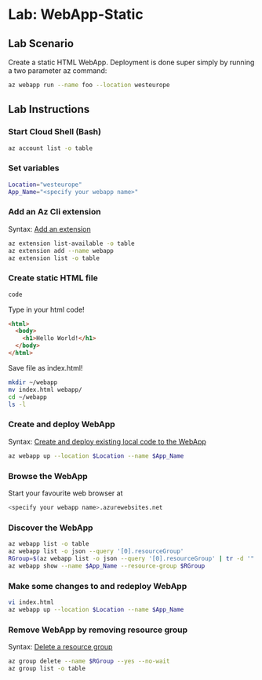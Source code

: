 # Lab: WebApp-Static

## Lab Scenario

Create a static HTML WebApp. Deployment is done super simply by running a two parameter az command:

```bash
az webapp run --name foo --location westeurope
```

## Lab Instructions

### Start Cloud Shell (Bash)

```bash
az account list -o table
```

### Set variables

```bash
Location="westeurope"
App_Name="<specify your webapp name>"
```

### Add an Az Cli extension

Syntax: [Add an extension](https://docs.microsoft.com/de-de/cli/azure/extension?view=azure-cli-latest#az-extension-add)

```bash
az extension list-available -o table
az extension add --name webapp
az extension list -o table
```

### Create static HTML file

```bash
code
```

Type in your html code!

```html
<html>
  <body>
    <h1>Hello World!</h1>
  </body>
</html>
```

Save file as index.html!

```bash
mkdir ~/webapp
mv index.html webapp/
cd ~/webapp
ls -l
```

### Create and deploy WebApp

Syntax: [Create and deploy existing local code to the WebApp](https://docs.microsoft.com/en-us/cli/azure/webapp?view=azure-cli-latest#az-webapp-up)

```bash
az webapp up --location $Location --name $App_Name
```

### Browse the WebApp

Start your favourite web browser at

```bash
<specify your webapp name>.azurewebsites.net
```

### Discover the WebApp

```bash
az webapp list -o table
az webapp list -o json --query '[0].resourceGroup'
RGroup=$(az webapp list -o json --query '[0].resourceGroup' | tr -d '"')
az webapp show --name $App_Name --resource-group $RGroup
```

### Make some changes to and redeploy WebApp

```bash
vi index.html
az webapp up --location $Location --name $App_Name
```

### Remove WebApp by removing resource group

Syntax: [Delete a resource group](https://docs.microsoft.com/en-us/cli/azure/group?view=azure-cli-latest#az-group-delete)

```bash
az group delete --name $RGroup --yes --no-wait
az group list -o table
```
